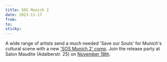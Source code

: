 ```yaml
---
title: SOS Munich 2
date: 2023-11-17
from:
to:
sticky: 
---
```


A wide range of artists send a much needed 'Save our Souls' for Munich's cultural scene with a new <a href="https://sossaveoursouls.bandcamp.com/album/sos-munich-save-our-souls" target="_blank">'SOS Munich 2' comp</a>. Join the release party at Salon Maudite (Adalberstr. 25) on <a href="#date-2023-11-18">November 18th</a>.
